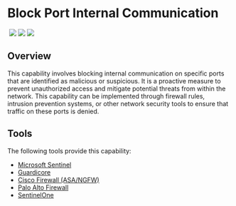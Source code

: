 # Block Port Internal Communication
&nbsp;![](https://img.shields.io/badge/ID-C3108-blue)&nbsp;![](https://img.shields.io/badge/Phase-Containment_%28P0003%29-blue)&nbsp;![](https://img.shields.io/badge/Category-Network-blue)
## Overview
This capability involves blocking internal communication on specific ports that are identified as malicious or suspicious. It is a proactive measure to prevent unauthorized access and mitigate potential threats from within the network. This capability can be implemented through firewall rules, intrusion prevention systems, or other network security tools to ensure that traffic on these ports is denied.

## Tools
The following tools provide this capability:

- [Microsoft Sentinel](../tool/ms-sentinel/C3108.md)
- [Guardicore](../tool/guardicore/C3108.md)
- [Cisco Firewall (ASA/NGFW)](../tool/cisco-fw/C3108.md)
- [Palo Alto Firewall](../tool/palo-alto-fw/C3108.md)
- [SentinelOne](../tool/sentinelone/C3108.md)